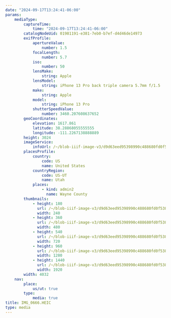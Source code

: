 ```yaml
---
date: "2024-09-17T13:24:41-06:00"
params:
    mediaType:
        captureTime:
            time: "2024-09-17T13:24:41-06:00"
        catalogNodeUid: 01981191-e381-7eb0-b7ef-d4d46de14973
        exifProfile:
            apertureValue:
                number: 1.5
            focalLength:
                number: 5.7
            iso:
                number: 50
            lensMake:
                string: Apple
            lensModel:
                string: iPhone 13 Pro back triple camera 5.7mm f/1.5
            make:
                string: Apple
            model:
                string: iPhone 13 Pro
            shutterSpeedValue:
                number: 3460.207608637652
        geoCoordinates:
            elevation: 1617.861
            latitude: 38.28868055555555
            longitude: -111.2267138888889
        height: 3024
        imageService:
            infoUrl: /~/blob-iiif-image-v3/d9d63eed95398990c488680fd0f538b3a799a0aee55bde24565863881d62a659/info.json
        placesProfile:
            country:
                code: US
                name: United States
            countryRegion:
                code: US-UT
                name: Utah
            places:
                - kind: admin2
                  name: Wayne County
        thumbnails:
            - height: 180
              url: /~/blob-iiif-image-v3/d9d63eed95398990c488680fd0f538b3a799a0aee55bde24565863881d62a659/full/240%2C180/0/default.jpg
              width: 240
            - height: 360
              url: /~/blob-iiif-image-v3/d9d63eed95398990c488680fd0f538b3a799a0aee55bde24565863881d62a659/full/480%2C360/0/default.jpg
              width: 480
            - height: 540
              url: /~/blob-iiif-image-v3/d9d63eed95398990c488680fd0f538b3a799a0aee55bde24565863881d62a659/full/720%2C540/0/default.jpg
              width: 720
            - height: 960
              url: /~/blob-iiif-image-v3/d9d63eed95398990c488680fd0f538b3a799a0aee55bde24565863881d62a659/full/1280%2C960/0/default.jpg
              width: 1280
            - height: 1440
              url: /~/blob-iiif-image-v3/d9d63eed95398990c488680fd0f538b3a799a0aee55bde24565863881d62a659/full/1920%2C1440/0/default.jpg
              width: 1920
        width: 4032
    nav:
        place:
            us/ut: true
        type:
            media: true
title: IMG_0666.HEIC
type: media
---
```


